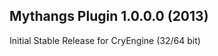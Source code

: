 Mythangs Plugin 1.0.0.0 (2013)
---------------------------
Initial Stable Release for CryEngine (32/64 bit)
